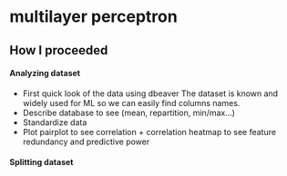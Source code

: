# multilayer perceptron

## How I proceeded

#### Analyzing dataset

- First quick look of the data using dbeaver
The dataset is known and widely used for ML so we can easily find 
columns names.
- Describe database to see (mean, repartition, min/max...)
- Standardize data
- Plot pairplot to see correlation + correlation heatmap to see feature 
redundancy and predictive power

#### Splitting dataset


